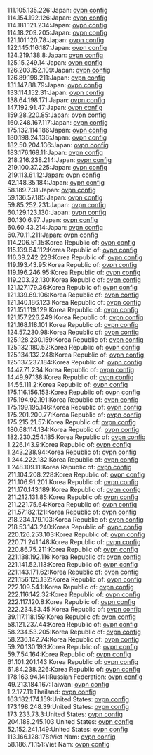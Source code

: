 111.105.135.226:Japan: [ovpn config](vpn/111_105_135_226.ovpn)  
114.154.192.126:Japan: [ovpn config](vpn/114_154_192_126.ovpn)  
114.181.121.234:Japan: [ovpn config](vpn/114_181_121_234.ovpn)  
114.18.209.205:Japan: [ovpn config](vpn/114_18_209_205.ovpn)  
121.101.120.78:Japan: [ovpn config](vpn/121_101_120_78.ovpn)  
122.145.116.187:Japan: [ovpn config](vpn/122_145_116_187.ovpn)  
124.219.138.8:Japan: [ovpn config](vpn/124_219_138_8.ovpn)  
125.15.249.14:Japan: [ovpn config](vpn/125_15_249_14.ovpn)  
126.203.152.109:Japan: [ovpn config](vpn/126_203_152_109.ovpn)  
126.89.198.211:Japan: [ovpn config](vpn/126_89_198_211.ovpn)  
131.147.88.79:Japan: [ovpn config](vpn/131_147_88_79.ovpn)  
133.114.152.31:Japan: [ovpn config](vpn/133_114_152_31.ovpn)  
138.64.198.171:Japan: [ovpn config](vpn/138_64_198_171.ovpn)  
147.192.91.47:Japan: [ovpn config](vpn/147_192_91_47.ovpn)  
159.28.220.85:Japan: [ovpn config](vpn/159_28_220_85.ovpn)  
160.248.167.117:Japan: [ovpn config](vpn/160_248_167_117.ovpn)  
175.132.114.186:Japan: [ovpn config](vpn/175_132_114_186.ovpn)  
180.198.24.136:Japan: [ovpn config](vpn/180_198_24_136.ovpn)  
182.50.204.136:Japan: [ovpn config](vpn/182_50_204_136.ovpn)  
183.176.168.11:Japan: [ovpn config](vpn/183_176_168_11.ovpn)  
218.216.238.214:Japan: [ovpn config](vpn/218_216_238_214.ovpn)  
219.100.37.225:Japan: [ovpn config](vpn/219_100_37_225.ovpn)  
219.113.61.12:Japan: [ovpn config](vpn/219_113_61_12.ovpn)  
42.148.35.184:Japan: [ovpn config](vpn/42_148_35_184.ovpn)  
58.189.7.31:Japan: [ovpn config](vpn/58_189_7_31.ovpn)  
59.136.57.185:Japan: [ovpn config](vpn/59_136_57_185.ovpn)  
59.85.252.231:Japan: [ovpn config](vpn/59_85_252_231.ovpn)  
60.129.123.130:Japan: [ovpn config](vpn/60_129_123_130.ovpn)  
60.130.6.97:Japan: [ovpn config](vpn/60_130_6_97.ovpn)  
60.60.43.214:Japan: [ovpn config](vpn/60_60_43_214.ovpn)  
60.70.11.211:Japan: [ovpn config](vpn/60_70_11_211.ovpn)  
114.206.51.15:Korea Republic of: [ovpn config](vpn/114_206_51_15.ovpn)  
115.139.64.112:Korea Republic of: [ovpn config](vpn/115_139_64_112.ovpn)  
116.39.242.228:Korea Republic of: [ovpn config](vpn/116_39_242_228.ovpn)  
119.193.43.95:Korea Republic of: [ovpn config](vpn/119_193_43_95.ovpn)  
119.196.246.95:Korea Republic of: [ovpn config](vpn/119_196_246_95.ovpn)  
119.203.22.130:Korea Republic of: [ovpn config](vpn/119_203_22_130.ovpn)  
121.127.179.36:Korea Republic of: [ovpn config](vpn/121_127_179_36.ovpn)  
121.139.69.106:Korea Republic of: [ovpn config](vpn/121_139_69_106.ovpn)  
121.140.186.123:Korea Republic of: [ovpn config](vpn/121_140_186_123.ovpn)  
121.151.119.129:Korea Republic of: [ovpn config](vpn/121_151_119_129.ovpn)  
121.157.226.249:Korea Republic of: [ovpn config](vpn/121_157_226_249.ovpn)  
121.168.118.101:Korea Republic of: [ovpn config](vpn/121_168_118_101.ovpn)  
124.57.230.98:Korea Republic of: [ovpn config](vpn/124_57_230_98.ovpn)  
125.128.230.159:Korea Republic of: [ovpn config](vpn/125_128_230_159.ovpn)  
125.132.180.52:Korea Republic of: [ovpn config](vpn/125_132_180_52.ovpn)  
125.134.132.248:Korea Republic of: [ovpn config](vpn/125_134_132_248.ovpn)  
125.137.237.184:Korea Republic of: [ovpn config](vpn/125_137_237_184.ovpn)  
14.47.71.234:Korea Republic of: [ovpn config](vpn/14_47_71_234.ovpn)  
14.49.97.138:Korea Republic of: [ovpn config](vpn/14_49_97_138.ovpn)  
14.55.111.2:Korea Republic of: [ovpn config](vpn/14_55_111_2.ovpn)  
175.116.156.153:Korea Republic of: [ovpn config](vpn/175_116_156_153.ovpn)  
175.194.92.191:Korea Republic of: [ovpn config](vpn/175_194_92_191.ovpn)  
175.199.195.146:Korea Republic of: [ovpn config](vpn/175_199_195_146.ovpn)  
175.201.200.77:Korea Republic of: [ovpn config](vpn/175_201_200_77.ovpn)  
175.215.21.57:Korea Republic of: [ovpn config](vpn/175_215_21_57.ovpn)  
180.68.114.134:Korea Republic of: [ovpn config](vpn/180_68_114_134.ovpn)  
182.230.254.185:Korea Republic of: [ovpn config](vpn/182_230_254_185.ovpn)  
1.226.143.9:Korea Republic of: [ovpn config](vpn/1_226_143_9.ovpn)  
1.243.238.94:Korea Republic of: [ovpn config](vpn/1_243_238_94.ovpn)  
1.244.222.132:Korea Republic of: [ovpn config](vpn/1_244_222_132.ovpn)  
1.248.109.11:Korea Republic of: [ovpn config](vpn/1_248_109_11.ovpn)  
211.104.208.228:Korea Republic of: [ovpn config](vpn/211_104_208_228.ovpn)  
211.106.91.201:Korea Republic of: [ovpn config](vpn/211_106_91_201.ovpn)  
211.170.143.189:Korea Republic of: [ovpn config](vpn/211_170_143_189.ovpn)  
211.212.131.85:Korea Republic of: [ovpn config](vpn/211_212_131_85.ovpn)  
211.221.75.64:Korea Republic of: [ovpn config](vpn/211_221_75_64.ovpn)  
211.57.182.121:Korea Republic of: [ovpn config](vpn/211_57_182_121.ovpn)  
218.234.179.103:Korea Republic of: [ovpn config](vpn/218_234_179_103.ovpn)  
218.53.143.240:Korea Republic of: [ovpn config](vpn/218_53_143_240.ovpn)  
220.126.253.103:Korea Republic of: [ovpn config](vpn/220_126_253_103.ovpn)  
220.71.241.148:Korea Republic of: [ovpn config](vpn/220_71_241_148.ovpn)  
220.86.75.211:Korea Republic of: [ovpn config](vpn/220_86_75_211.ovpn)  
221.138.192.116:Korea Republic of: [ovpn config](vpn/221_138_192_116.ovpn)  
221.141.52.113:Korea Republic of: [ovpn config](vpn/221_141_52_113.ovpn)  
221.143.171.62:Korea Republic of: [ovpn config](vpn/221_143_171_62.ovpn)  
221.156.125.132:Korea Republic of: [ovpn config](vpn/221_156_125_132.ovpn)  
222.109.54.1:Korea Republic of: [ovpn config](vpn/222_109_54_1.ovpn)  
222.116.142.32:Korea Republic of: [ovpn config](vpn/222_116_142_32.ovpn)  
222.117.120.8:Korea Republic of: [ovpn config](vpn/222_117_120_8.ovpn)  
222.234.83.45:Korea Republic of: [ovpn config](vpn/222_234_83_45.ovpn)  
39.117.118.159:Korea Republic of: [ovpn config](vpn/39_117_118_159.ovpn)  
58.121.237.44:Korea Republic of: [ovpn config](vpn/58_121_237_44.ovpn)  
58.234.53.205:Korea Republic of: [ovpn config](vpn/58_234_53_205.ovpn)  
58.236.142.74:Korea Republic of: [ovpn config](vpn/58_236_142_74.ovpn)  
59.20.130.193:Korea Republic of: [ovpn config](vpn/59_20_130_193.ovpn)  
59.7.54.164:Korea Republic of: [ovpn config](vpn/59_7_54_164.ovpn)  
61.101.201.143:Korea Republic of: [ovpn config](vpn/61_101_201_143.ovpn)  
61.84.238.226:Korea Republic of: [ovpn config](vpn/61_84_238_226.ovpn)  
178.163.94.141:Russian Federation: [ovpn config](vpn/178_163_94_141.ovpn)  
49.213.184.167:Taiwan: [ovpn config](vpn/49_213_184_167.ovpn)  
1.2.177.11:Thailand: [ovpn config](vpn/1_2_177_11.ovpn)  
163.182.174.159:United States: [ovpn config](vpn/163_182_174_159.ovpn)  
173.198.248.39:United States: [ovpn config](vpn/173_198_248_39.ovpn)  
173.233.73.3:United States: [ovpn config](vpn/173_233_73_3.ovpn)  
204.188.245.103:United States: [ovpn config](vpn/204_188_245_103.ovpn)  
52.152.241.149:United States: [ovpn config](vpn/52_152_241_149.ovpn)  
113.166.128.178:Viet Nam: [ovpn config](vpn/113_166_128_178.ovpn)  
58.186.71.151:Viet Nam: [ovpn config](vpn/58_186_71_151.ovpn)  
